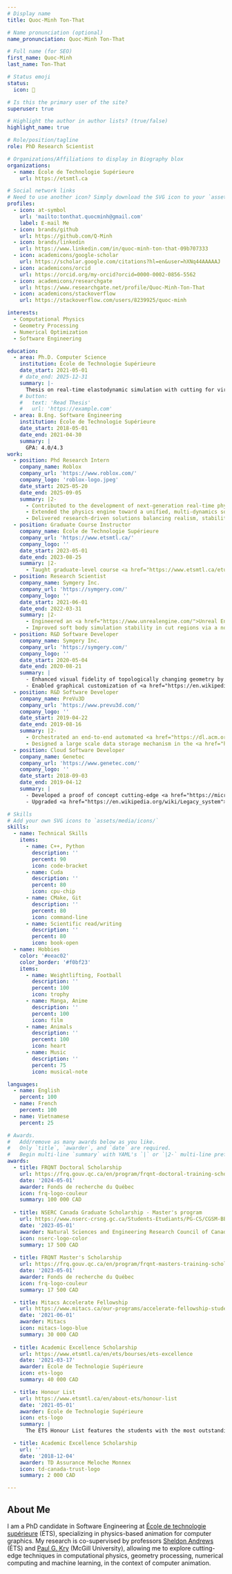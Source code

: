 ```yaml
---
# Display name
title: Quoc-Minh Ton-That

# Name pronunciation (optional)
name_pronunciation: Quoc-Minh Ton-That

# Full name (for SEO)
first_name: Quoc-Minh
last_name: Ton-That

# Status emoji
status:
  icon: 🍔

# Is this the primary user of the site?
superuser: true

# Highlight the author in author lists? (true/false)
highlight_name: true

# Role/position/tagline
role: PhD Research Scientist

# Organizations/Affiliations to display in Biography blox
organizations:
  - name: École de Technologie Supérieure
    url: https://etsmtl.ca

# Social network links
# Need to use another icon? Simply download the SVG icon to your `assets/media/icons/` folder.
profiles:
  - icon: at-symbol
    url: 'mailto:tonthat.quocminh@gmail.com'
    label: E-mail Me
  - icon: brands/github
    url: https://github.com/Q-Minh
  - icon: brands/linkedin
    url: https://www.linkedin.com/in/quoc-minh-ton-that-09b707333
  - icon: academicons/google-scholar
    url: https://scholar.google.com/citations?hl=en&user=hXNq44AAAAAJ
  - icon: academicons/orcid
    url: https://orcid.org/my-orcid?orcid=0000-0002-0856-5562
  - icon: academicons/researchgate
    url: https://www.researchgate.net/profile/Quoc-Minh-Ton-That
  - icon: academicons/stackoverflow
    url: https://stackoverflow.com/users/8239925/quoc-minh

interests:
  - Computational Physics
  - Geometry Processing
  - Numerical Optimization
  - Software Engineering

education:
  - area: Ph.D. Computer Science
    institution: École de Technologie Supérieure
    date_start: 2021-05-01
    # date_end: 2025-12-31
    summary: |-
      Thesis on real-time elastodynamic simulation with cutting for virtual surgery. Co-supervised by professors <a href="https://profs.etsmtl.ca/sandrews/">Sheldon Andrews</a> and <a href="https://www.cs.mcgill.ca/~kry/">Paul G. Kry</a>. 
    # button:
    #   text: 'Read Thesis'
    #   url: 'https://example.com'
  - area: B.Eng. Software Engineering
    institution: École de Technologie Supérieure
    date_start: 2018-05-01
    date_end: 2021-04-30
    summary: |
      GPA: 4.0/4.3
work:
  - position: Phd Research Intern
    company_name: Roblox
    company_url: 'https://www.roblox.com/'
    company_logo: 'roblox-logo.jpeg'
    date_start: 2025-05-20
    date_end: 2025-09-05
    summary: |2-
      - Contributed to the development of next-generation real-time physics technology for the <a href="https://create.roblox.com/docs/studio">Roblox Studio</a> game engine.
      - Extended the physics engine toward a unified, multi-dynamics solver design, improving flexibility for future simulation features.
      - Delivered research-driven solutions balancing realism, stability, and efficiency to meet the platform’s strict performance requirements.
  - position: Graduate Course Instructor
    company_name: École de Technologie Supérieure
    company_url: 'https://www.etsmtl.ca/'
    company_logo: ''
    date_start: 2023-05-01
    date_end: 2023-08-25
    summary: |2-
      - Taught graduate-level course <a href="https://www.etsmtl.ca/etudes/cours/mti855">MTI855</a> on game physics, covering core simulation methods and real-time applications.
  - position: Research Scientist
    company_name: Symgery Inc.
    company_url: 'https://symgery.com/'
    company_logo: ''
    date_start: 2021-06-01
    date_end: 2022-03-31
    summary: |2-
      - Engineered an <a href="https://www.unrealengine.com/">Unreal Engine</a> plugin for real-time surgical simulation including cutting.
      - Improved soft body simulation stability in cut regions via a novel hybrid <a href="https://en.wikipedia.org/wiki/Finite_element_method">FEM</a>-<a href="https://en.wikipedia.org/wiki/Smoothed-particle_hydrodynamics">SPH</a> coupling method.
  - position: R&D Software Developer
    company_name: Symgery Inc.
    company_url: 'https://symgery.com/'
    company_logo: ''
    date_start: 2020-05-04
    date_end: 2020-08-21
    summary: |
      - Enhanced visual fidelity of topologically changing geometry by extending a real-time <a href="https://en.wikipedia.org/wiki/Graphics_processing_unit">GPU</a> accelerated <a href="https://www.sciencedirect.com/topics/engineering/isosurface-extraction">isosurface extraction</a> algorithm.
      - Enabled graphical customization of <a href="https://en.wikipedia.org/wiki/Dirichlet_boundary_condition">essential boundary conditions</a> for <a href="https://www.mathworks.com/discovery/reduced-order-modeling.html">reduced order FEM models</a> in the <a href="https://www.unrealengine.com/">Unreal Engine</a> editor.
  - position: R&D Software Developer
    company_name: PreVu3D
    company_url: 'https://www.prevu3d.com/'
    company_logo: ''
    date_start: 2019-04-22
    date_end: 2019-08-16
    summary: |2-
      - Orchestrated an end-to-end automated <a href="https://dl.acm.org/doi/10.1145/142920.134011">surface reconstruction</a> pipeline to transform <a href="https://en.wikipedia.org/wiki/Lidar">laser scanned</a> <a href="https://www.autodesk.com/ca-en/solutions/point-clouds">point clouds</a> to full-fledged refined 3D <a href="https://en.wikipedia.org/wiki/Polygon_mesh">polygon meshes</a> without manual intervention.
      - Designed a large scale data storage mechanism in the <a href="https://en.wikipedia.org/wiki/Cloud_computing">cloud</a> for efficient <a href="https://en.wikipedia.org/wiki/External_memory_algorithm">out-of-core</a> point cloud streaming.
  - position: Cloud Software Developer
    company_name: Genetec
    company_url: 'https://www.genetec.com/'
    company_logo: ''
    date_start: 2018-09-03
    date_end: 2019-04-12
    summary: |
      - Developed a proof of concept cutting-edge <a href="https://microservices.io/">microservices</a> system for the <a href="https://en.wikipedia.org/wiki/System_migration">migration</a> of <a href="https://en.wikipedia.org/wiki/Legacy_system">legacy</a> <a href="https://en.wikipedia.org/wiki/Cloud_computing">cloud</a> software components.
      - Upgraded <a href="https://en.wikipedia.org/wiki/Legacy_system">legacy</a> <a href="https://en.wikipedia.org/wiki/Cloud_computing">cloud</a> system monitoring tools, reducing on-call alerts by 20&#160;%.

# Skills
# Add your own SVG icons to `assets/media/icons/`
skills:
  - name: Technical Skills
    items:
      - name: C++, Python
        description: ''
        percent: 90
        icon: code-bracket
      - name: Cuda
        description: ''
        percent: 80
        icon: cpu-chip
      - name: CMake, Git
        description: ''
        percent: 80
        icon: command-line
      - name: Scientific read/writing
        description: ''
        percent: 80
        icon: book-open
  - name: Hobbies
    color: '#eeac02'
    color_border: '#f0bf23'
    items:
      - name: Weightlifting, Football
        description: ''
        percent: 100
        icon: trophy
      - name: Manga, Anime
        description: ''
        percent: 100
        icon: film
      - name: Animals
        description: ''
        percent: 100
        icon: heart
      - name: Music
        description: ''
        percent: 75
        icon: musical-note

languages:
  - name: English
    percent: 100
  - name: French
    percent: 100
  - name: Vietnamese
    percent: 25

# Awards.
#   Add/remove as many awards below as you like.
#   Only `title`, `awarder`, and `date` are required.
#   Begin multi-line `summary` with YAML's `|` or `|2-` multi-line prefix and indent 2 spaces below.
awards:
  - title: FRQNT Doctoral Scholarship
    url: https://frq.gouv.qc.ca/en/program/frqnt-doctoral-training-scholarships/
    date: '2024-05-01'
    awarder: Fonds de recherche du Québec
    icon: frq-logo-couleur
    summary: 100 000 CAD
      
  - title: NSERC Canada Graduate Scholarship - Master's program
    url: https://www.nserc-crsng.gc.ca/Students-Etudiants/PG-CS/CGSM-BESCM_eng.asp
    date: '2023-05-01'
    awarder: Natural Sciences and Engineering Research Council of Canada
    icon: nserc-logo-color
    summary: 17 500 CAD
      
  - title: FRQNT Master's Scholarship
    url: https://frq.gouv.qc.ca/en/program/frqnt-masters-training-scholarships/
    date: '2023-05-01'
    awarder: Fonds de recherche du Québec
    icon: frq-logo-couleur
    summary: 17 500 CAD

  - title: Mitacs Accelerate Fellowship
    url: https://www.mitacs.ca/our-programs/accelerate-fellowship-students-postdocs/
    date: '2021-06-01'
    awarder: Mitacs
    icon: mitacs-logo-blue
    summary: 30 000 CAD
      
  - title: Academic Excellence Scholarship
    url: https://www.etsmtl.ca/en/ets/bourses/ets-excellence
    date: '2021-03-17'
    awarder: École de Technologie Supérieure
    icon: ets-logo
    summary: 40 000 CAD

  - title: Honour List
    url: https://www.etsmtl.ca/en/about-ets/honour-list
    date: '2021-05-01'
    awarder: École de Technologie Supérieure
    icon: ets-logo
    summary: |
      The ÉTS Honour List features the students with the most outstanding academic results at the undergraduate, master’s and PhD levels.

  - title: Academic Excellence Scholarship
    url: ''
    date: '2018-12-04'
    awarder: TD Assurance Meloche Monnex
    icon: td-canada-trust-logo
    summary: 2 000 CAD

---
```


## About Me

I am a PhD candidate in Software Engineering at [École de technologie supérieure](https://www.etsmtl.ca/) (ÉTS), specializing in physics-based animation for computer graphics. My research is co-supervised by professors [Sheldon Andrews](https://profs.etsmtl.ca/sandrews/) (ÉTS) and [Paul G. Kry](https://www.cs.mcgill.ca/~kry/) (McGill University), allowing me to explore cutting-edge techniques in computational physics, geometry processing, numerical computing and machine learning, in the context of computer animation.

